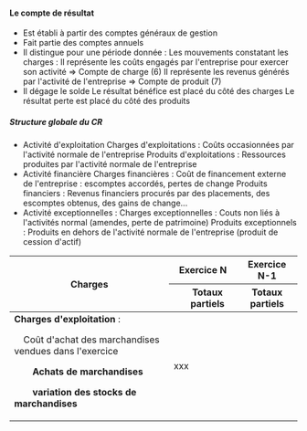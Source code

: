 #### Le compte de résultat
- Est établi à partir des comptes généraux de gestion
- Fait partie des comptes annuels
- Il distingue pour une période donnée :
	Les mouvements constatant les charges : Il représente les coûts engagés par l'entreprise pour exercer son activité => Compte de charge (6)
	Il représente les revenus générés par l'activité de l'entreprise => Compte de produit (7)
- Il dégage le solde
	Le résultat bénéfice est placé du côté des charges
	Le résultat perte est placé du côté des produits
	
##### Structure globale du CR
- Activité d'exploitation
	Charges d'exploitations : Coûts occasionnées par l'activité normale de l'entreprise
	Produits d'exploitations : Ressources produites par l'activité normale de l'entreprise
- Activité financière 
	Charges financières : Coût de financement externe de l'entreprise : escomptes accordés, pertes de change
	Produits financiers : Revenus financiers procurés par des placements, des escomptes obtenus, des gains de change...
- Activité exceptionnelles :
	Charges exceptionnelles : Couts non liés à l'activités normal (amendes, perte de patrimoine)
	Produits exceptionnels : Produits en dehors de l'activité normale de l'entreprise (produit de cession d'actif)
<table>
  <thead>
    <tr>
      <th rowspan="2">Charges</th>
      <th colspan="2">Exercice N</th>
      <th colspan="1">Exercice N-1</th>
    </tr>
    <tr>
      <th></th>
      <th>Totaux partiels</th>
      <th>Totaux partiels</th>
    </tr>
  </thead>
  <tbody>
    <tr>
      <td rowspan="4"> <strong> Charges d'exploitation </strong> : <br> <p style="text-indent: 1em;">Coût d'achat des marchandises vendues dans l'exercice</p> <b> <p style="text-indent: 2em;"> Achats de marchandises <br> <p style="text-indent: 2em;"> variation des stocks de marchandises
 </td>
      <td colspan ="3" rowspan="4"> xxx    </tr>
  </tbody>
</table>
